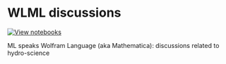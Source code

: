 # WLML discussions
[![View notebooks](https://wolfr.am/HAAhzkRq)](https://wolfr.am/Tpmwc18T)

ML speaks Wolfram Language (aka Mathematica): discussions related to hydro-science
